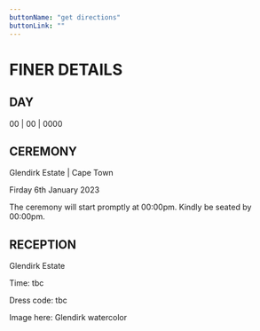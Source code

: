 ```yaml
---
buttonName: "get directions"
buttonLink: ""
---
```


<h1 id="details"> FINER DETAILS </h1>


## DAY

00 | 00 | 0000

## CEREMONY

Glendirk Estate | Cape Town

Firday 6th January 2023

The ceremony will start promptly at 00:00pm. Kindly be seated by 00:00pm.

## RECEPTION

Glendirk Estate

Time: tbc

Dress code: tbc

Image here: Glendirk watercolor
